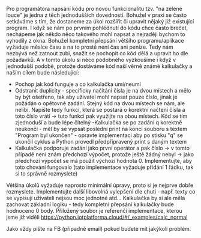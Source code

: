 Pro programátora napsání kódu pro novou funkcionalitu tzv. "na zelené louce" je jedna z těch jednodušších dovedností. Bohužel v praxi se často setkáváme s tím, že dostaneme za úkol rozšířit či upravit nějaký již existující program. I když se nám po prvním pohlédnutí do kódu chce často brečet, nechápeme jak někdo něco takového mohl napsat a nejraději bychom to vyhodily z okna. Bohužel kompletní přepsání většího programu/aplikace vyžaduje měsíce času a na to prostě není čas ani peníze. Tedy nám nezbývá než zatnout zubi, snažit se pochopit co kód dělá a upravit ho dle požadavků.
A v tomto úkolu si něco podobného vyzkoušíme i když v jednodušší podobě, protože dostáváme kód naší věrně známé kalkulačky a naším cílem bude následující:

-   Pochop jak kód funguje a co kalkulačka umí/neumí
-   Odstranit duplicity - specificky načítání čísla je na dvou místech a mělo by být ošetřeno, tak aby uživatel mohl napsat pouze číslo, jinak je požádán o opětovné zadání. Stejný kód na dvou místech se nám, ale nelíbí. Napište tedy funkci, která se postará o korektní načtení čísla a toto číslo vrátí -> tuto funkci pak využijte na obou místech. Kód se tím zjednoduší a bude lépe čitelný
    -Kalkulačka se po zadání q korektně neukončí - měl by se vypsat poslední print na konci souboru s textem "Program byl ukončen" - opravte implementaci aby po stisku "q" se ukončil cyklus a Python provedl předpřipravený print s daným textem
-   Kalkulačka podporuje zadání jako první operátor a pak číslo -> v tomto případě není znám předchozí výpočet, protože ještě žádný nebyl -> jako předchozí výpočet se má použít výchozí hodnota 0. Implementujte, aby toto chování fungovalo (tato implementace vyžaduje přidání 1 řádku, tak si to správně rozmyslete)

Většina úkolů vyžaduje naprosto minimální úpravy, proto si je nejprve dobře rozmyslete. Implementujte další libovolná vylepšení dle chuti - např. texty co se vypisují uživateli nejsou moc jednotné atd... Kalkulačka by si ale měla zachovat základní logiku - tedy kompletní přepsání kalkulačky bude hodnoceno 0 body. Přiložený soubor je referenčí implementace, kterou jsme již viděli https://python.iotplatforma.cloud/#/_examples/calc_normal

Jako vždy pište na FB (případně email) pokud budete mít jakýkoli problém.
